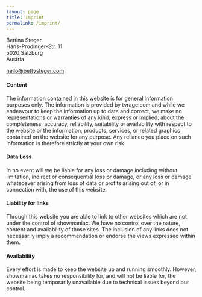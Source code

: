 ```yaml
---
layout: page
title: Imprint
permalink: /imprint/
---
```


Bettina Steger  
Hans-Prodinger-Str. 11  
5020 Salzburg  
Austria

<hello@bettysteger.com>

#### Content
The information contained in this website is for general information purposes only. The information is provided by tvrage.com and while we endeavour to keep the information up to date and correct, we make no representations or warranties of any kind, express or implied, about the completeness, accuracy, reliability, suitability or availability with respect to the website or the information, products, services, or related graphics contained on the website for any purpose. Any reliance you place on such information is therefore strictly at your own risk.

#### Data Loss
In no event will we be liable for any loss or damage including without limitation, indirect or consequential loss or damage, or any loss or damage whatsoever arising from loss of data or profits arising out of, or in connection with, the use of this website.

#### Liability for links
Through this website you are able to link to other websites which are not under the control of showmaniac. We have no control over the nature, content and availability of those sites. The inclusion of any links does not necessarily imply a recommendation or endorse the views expressed within them.

#### Availability
Every effort is made to keep the website up and running smoothly. However, showmaniac takes no responsibility for, and will not be liable for, the website being temporarily unavailable due to technical issues beyond our control.
